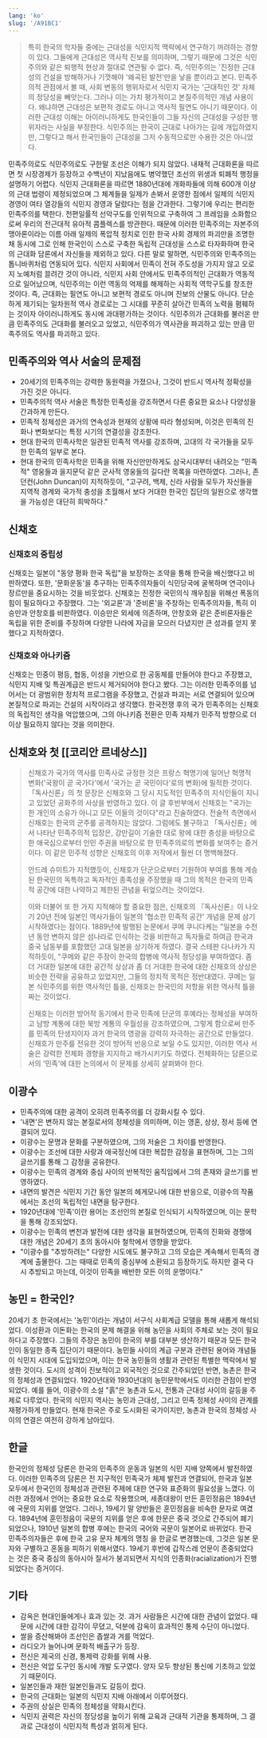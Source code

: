 ```yaml
---
lang: 'ko'
slug: '/A91BC1'
---
```


> 특히 한국의 학자들 중에는 근대성을 식민지적 맥락에서 연구하기 꺼려하는 경향이 있다. 그들에게 근대성은 역사적 진보를 의미하며, 그렇기 때문에 그것은 식민주의와 같은 퇴행적 현상과 절대로 연관될 수 없다. 즉, 식민주의는 '진정한 근대성의 건설을 방해하거나 기껏해야 '왜곡된 발전'만을 낳을 뿐이라고 본다. 민족주의적 관점에서 볼 때, 사회 변동의 행위자로서 식민지 국가는 '근대적인 것' 자체의 정당성을 빼앗는다. 그러나 이는 가치 평가적이고 본질주의적인 개념 사용이다. 왜냐하면 근대성은 보편적 경로도 아니고 역사적 필연도 아니기 때문이다. 이러한 근대성 이해는 아이러니하게도 한국인들이 그들 자신의 근대성을 구성한 행위자라는 사실을 부정한다. 식민주의는 한국이 근대로 나아가는 길에 개입하였지만, 그렇다고 해서 한국인들이 근대성을 그저 수동적으로만 수용한 것은 아니었다.

민족주의로도 식민주의로도 구한말 조선은 이해가 되지 않았다. 내재적 근대화론을 따르면 첫 시장경제가 등장하고 수백년이 지났음에도 병약했던 조선의 위생과 퇴폐적 행정을 설명하기 어렵다. 식민지 근대화론을 따르면 1880년대에 개화파들에 의해 600개 이상의 근대 법령이 제정되었으며 그 체계들을 일제가 손봐서 운영한 점에서 일제의 식민지 경영이 여타 열강들의 식민지 경영과 달랐다는 점을 간과한다. 그렇기에 우리는 편리한 민족주의를 택한다. 천편일률적 선악구도를 인위적으로 구축하여 그 프레임을 소화함으로써 우리의 전근대적 유아적 콤플렉스를 방관한다. 때문에 이러한 민족주의는 자본주의맹아론이라는 이름 아래 일제의 폭압적 정치로 인한 한국 사회 경제의 파괴만을 조명한 채 동시에 그로 인해 한국인이 스스로 구축한 독립적 근대성을 스스로 타자화하며 한국의 근대화 담론에서 자신들을 제외하고 있다. 다른 말로 말하면, 식민주의와 민족주의는 톱니바퀴처럼 연동되어 있다. 식민지 사회에서 민족이 전혀 주도성을 가지지 않고 오로지 노예처럼 끌려간 것이 아니라, 식민지 사회 안에서도 민족주의적인 근대화가 역동적으로 일어났으며, 식민주의는 이런 역동의 억제를 해제하는 사회적 역학구도를 창조한 것이다. 즉, 근대화는 필연도 아니고 보편적 경로도 아니며 진보의 산물도 아니다. 단순하게 제기되는 일차원적 역사 경로로는 그 시대를 꾸준히 살아간 민족의 노력을 폄훼하는 것이자 아이러니하게도 동시에 과대평가하는 것이다. 식민주의가 근대화를 불러온 만큼 민족주의도 근대화를 불러오고 있었고, 식민주의가 역사관을 파괴하고 있는 만큼 민족주의도 역사를 파괴하고 있다.

## 민족주의와 역사 서술의 문제점

- 20세기의 민족주의는 강력한 동원력을 가졌으나, 그것이 반드시 역사적 정확성을 가진 것은 아니다.
- 민족주의적 역사 서술은 특정한 민족성을 강조하면서 다른 중요한 요소나 다양성을 간과하게 만든다.
- 민족적 정체성은 과거의 연속성과 현재의 상황에 따라 형성되며, 이것은 민족의 진화나 변화보다는 특정 시기의 연결성을 강조한다.
- 현대 한국의 민족사학은 일관된 민족적 역사를 강조하며, 고대의 각 국가들을 모두 한 민족의 일부로 본다.
- 현대 한국의 민족사학은 민족을 위해 자신만만하게도 삼국시대부터 내려오는 "민족적" 영웅들과 을지문덕 같은 군사적 영웅들의 길다란 목록을 마련하였다. 그러나, 존 던컨(John Duncan)이 지적하듯이, "고구려, 백제, 신라 사람들 모두가 자신들을 지역적 경계와 국가적 충성을 초월해서 보다 거대한 한국인 집단의 일원으로 생각했을 가능성은 대단히 희박하다."

## 신채호

### 신채호의 중립성

신채호는 일본이 "동양 평화 한국 독립"을 보장하는 조약을 통해 한국을 배신했다고 비판하였다. 또한, '문화운동'을 추구하는 민족주의자들이 식민당국에 굴복하며 연극이나 장르만을 중요시하는 것을 비웃었다. 신채호는 진정한 국민의식 깨우침을 위해선 폭동의 힘이 필요하다고 주장했다. 그는 '외교론'과 '준비론'을 주창하는 민족주의자들, 특히 이승만과 안창호를 비판하였다. 이승만은 외세에 의존하며, 안창호와 같은 준비론자들은 독립을 위한 준비를 주장하며 다양한 나라에 자금을 모으러 다녔지만 큰 성과를 얻지 못했다고 지적하였다.

### 신채호와 아나키즘

신채호는 민중이 평등, 협동, 이성을 기반으로 한 공동체를 만들어야 한다고 주장했고, 식민지 지배 및 특권계급은 반드시 제거되어야 한다고 봤다. 그는 이러한 민족주의를 넘어서는 더 광범위한 정치적 프로그램을 주장했고, 건설과 파괴는 서로 연결되어 있으며 본질적으로 파괴는 건설의 시작이라고 생각했다. 한국전쟁 후의 국가 민족주의는 신채호의 독립적인 생각을 억압했으며, 그의 아나키즘 전환은 민족 자체가 민주적 방향으로 더 이상 필요하지 않다는 것을 의미한다.

## 신채호와 첫 [[코리안 르네상스]]

> 신채호가 국가의 역사를 민족사로 규정한 것은 프랑스 혁명기에 일어난 혁명적 변화('국왕이 곧 국가다'에서 '국가는 곧 국민이다'로의 변화)에 필적한 것이다. 「독사신론」의 첫 문장은 신채호와 그 당시 지도적인 민족주의 지식인들이 지니고 있었던 공화주의 사상을 반영하고 있다. 이 글 후반부에서 신채호는 "국가는 한 개인의 소유가 아니고 모든 이들의 것이다"라고 진술하였다. 전술적 측면에서 신채호는 한국의 군주를 공격하지는 않았다. 그럼에도 불구하고 「독사신론」에서 나타난 민족주의적 입장은, 강만길이 기술한 대로 왕에 대한 충성을 바탕으로 한 애국심으로부터 인민 주권을 바탕으로 한 민족주의로의 변화를 보여주는 증거이다. 이 같은 민주적 성향은 신채호의 이후 저작에서 훨씬 더 명백해졌다.
>
> 안드레 슈미트가 지적했듯이, 신채호가 단군으로부터 기원하여 부여를 통해 계승된 한국민의 독특하고 독자적인 종족성을 주장했을 때 그의 목적은 한국의 민족적 공간에 대한 나약하고 제한된 관념을 뒤엎으려는 것이었다.
>
> 이와 더불어 또 한 가지 지적해야 할 중요한 점은, 신채호의 『독사신론』이 나오기 20년 전에 일본인 역사가들이 일본의 '협소한 민족적 공간' 개념을 문제 삼기 시작하였다는 점이다. 1889년에 발행된 논문에서 쿠메 쿠니다케는 "일본을 수천 년 동안 변하지 않은 섬나라로 인식하는 것을 비판하고 독자들로 하여금 한국과 중국 남동부를 포함했던 고대 일본을 상기하게 하였다. 결국 스테판 다나카가 지적하듯이, "쿠메와 같은 주장이 한국의 합병에 역사적 정당성을 부여하였다. 좀 더 거대한 일본에 대한 공간적 상상과 좀 더 거대한 한국에 대한 신채호의 상상은 비슷한 전략을 공유하고 있었지만, 그들의 정치적 목적은 정반대였다. 쿠메는 일본 식민주의를 위한 역사적인 틀을, 신채호는 한국인의 저항을 위한 역사적 틀을 짜는 것이었다.
>
> 신채호는 이러한 방어적 동기에서 한국 민족에 단군의 후예라는 정체성을 부여하고 남방 계통에 대한 북방 계통의 우월성을 강조하였으며, 그렇게 함으로써 만주를 민족의 탄생지이자 과거 한국의 영광을 강력히 자극하는 공간으로 만들었다. 신채호가 만주를 전유한 것이 방어적 반응으로 보일 수도 있지만, 이러한 역사 서술은 강력한 전체화 경향을 지지하고 배가시키기도 하였다. 전체화하는 담론으로서의 '민족'에 대한 논의에서 이 문제를 상세히 살펴봐야 한다.

## 이광수

- 민족주의에 대한 공격이 오히려 민족주의를 더 강화시킬 수 있다.
- '내면'은 변하지 않는 본질로서의 정체성을 의미하며, 이는 영혼, 상상, 정서 등에 연결되어 있다.
- 이광수는 문명과 문화를 구분하였으며, 그의 저술은 그 차이를 반영한다.
- 이광수는 조선에 대한 사랑과 애국정신에 대한 복잡한 감정을 표현하며, 그는 그의 글쓰기를 통해 그 감정을 공유한다.
- 이광수는 민족의 경계와 중심 사이의 반복적인 움직임에서 그의 존재와 글쓰기를 반영하였다.
- 내면의 발견은 식민지 기간 동안 일본의 헤게모니에 대한 반응으로, 이광수의 작품에서는 조선의 독립적인 내면을 탐구한다.
- 1920년대에 '민족'이란 용어는 조선인의 본질로 인식되기 시작하였으며, 이는 문학을 통해 강조되었다.
- 이광수는 민족의 변천과 발전에 대한 생각을 표현하였으며, 민족의 진화와 경쟁에 대한 개념은 20세기 초의 동아시아 철학에서 영향을 받았다.
- "이광수를 "추방하려는" 다양한 시도에도 불구하고 그의 모습은 계속해서 민족의 경계에 출몰한다. 그는 때때로 민족의 중심부에 소환되고 등장하기도 하지만 결국 다시 추방되고 마는데, 이것이 민족을 배반한 모든 이의 운명이다."

## 농민 = 한국인?

20세기 초 한국에서는 '농민'이라는 개념이 서구식 사회계급 모델을 통해 새롭게 해석되었다. 이성환과 이돈화는 한국의 문제 해결을 위해 농민을 사회의 주체로 보는 것이 필요하다고 주장했다. 그들의 주장은 농민이 한국의 부를 대부분 생산하기 때문과 모든 한국인이 동일한 종족 집단이기 때문이다. 농민들 사이의 계급 구분과 관련된 용어와 개념들이 식민지 시대에 도입되었으며, 이는 한국 농민들의 생활과 관련된 특별한 맥락에서 발생한 것이다. 도시의 성격이 진보적이고 외국적인 것으로 간주되었던 반면, 농촌은 한국의 정체성과 연결되었다. 1920년대와 1930년대의 농민문학에서도 이러한 관점이 반영되었다. 예를 들어, 이광수의 소설 "흙"은 농촌과 도시, 전통과 근대성 사이의 갈등을 주제로 다루었다. 한국의 식민지 역사는 농민과 근대성, 그리고 민족 정체성 사이의 관계를 재평가하게 만들었다. 현재 한국은 주로 도시화된 국가이지만, 농촌과 한국의 정체성 사이의 연결은 여전히 강하게 남아있다.

## 한글

한국인의 정체성 담론은 한국의 민족주의 운동과 일본의 식민 지배 양쪽에서 발전하였다. 이러한 민족주의 담론은 전 지구적인 민족국가 체제 발전과 연결되어, 한국과 일본 모두에서 한국인의 정체성과 관련된 주제에 대한 연구와 표준화의 필요성을 느꼈다. 이러한 과정에서 언어는 중요한 요소로 작용했으며, 세종대왕이 만든 훈민정음은 1894년에 국문의 지위를 얻었다. 그러나, 19세기 말 양반들은 훈민정음을 비속한 문자로 여겼다. 1894년에 훈민정음이 국문의 지위를 얻은 후에 한문은 중국 것으로 간주되어 폐기되었으나, 1910년 일본의 합병 후에는 한국의 국어와 국문이 일본어로 바뀌었다. 한국 민족주의자들은 후에 한국 고유 문자 체계의 명칭 을 한글로 변경했는데, 그것은 일본 문자와 구별하고 혼동을 피하기 위해서였다. 19세기 후반에 갑작스레 언문이 존중되었다는 것은 중국 중심의 동아시아 질서가 붕괴되면서 지식의 인종화(racialization)가 진행되었다는 증거이다.

## 기타

- 감옥은 현대인들에게나 효과 있는 것. 과거 사람들은 시간에 대한 관념이 없었다. 때문에 시간에 대한 감각이 무뎠고, 덕분에 감옥이 효과적인 통제 수단이 아니었다.
- 쌀을 증산해봐야 조선인은 좁쌀과 겨를 먹었다.
- 라디오가 늘어나며 문화적 배출구가 등장.
- 전신은 제국의 신경, 통제력 강화를 위해 사용.
- 전신은 억압 도구인 동시에 개발 도구였다. 양자 모두 향상된 통신에 기초하고 있었기 때문이다.
- 일본인들과 재한 일본인들과도 갈등이 컸다.
- 한국의 근대화는 일본의 식민지 지배 아래에서 이루어졌다.
- 주권의 상실은 민족의 정체성을 약화시킨다.
- 식민지 권력은 자신의 정당성을 높이기 위해 교육과 근대적 기관을 통제하며, 그 결과로 근대성이 식민지적 특성과 얽히게 된다.
